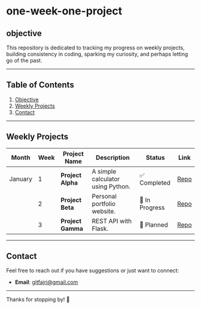 # one-week-one-project

## objective
This repository is dedicated to tracking my progress on weekly projects, building consistency in coding, sparking my curiosity, and perhaps letting go of the past.

---

## Table of Contents
1. [Objective](#objective)
2. [Weekly Projects](#weekly-projects)
3. [Contact](#contact)

---

## Weekly Projects

| Month | Week | Project Name          | Description                         | Status        | Link         |
|-------|------|-----------------------|-------------------------------------|---------------|--------------|
|January| 1    | **Project Alpha**     | A simple calculator using Python.  | ✅ Completed  | [Repo](#)    |
|       | 2    | **Project Beta**      | Personal portfolio website.        | 🔄 In Progress | [Repo](#)   |
|       | 3    | **Project Gamma**     | REST API with Flask.               | 🚧 Planned    | [Repo](#)    |


---

## Contact
Feel free to reach out if you have suggestions or just want to connect:
- **Email**: gitfajri@gmail.com

---

Thanks for stopping by! 🚀


